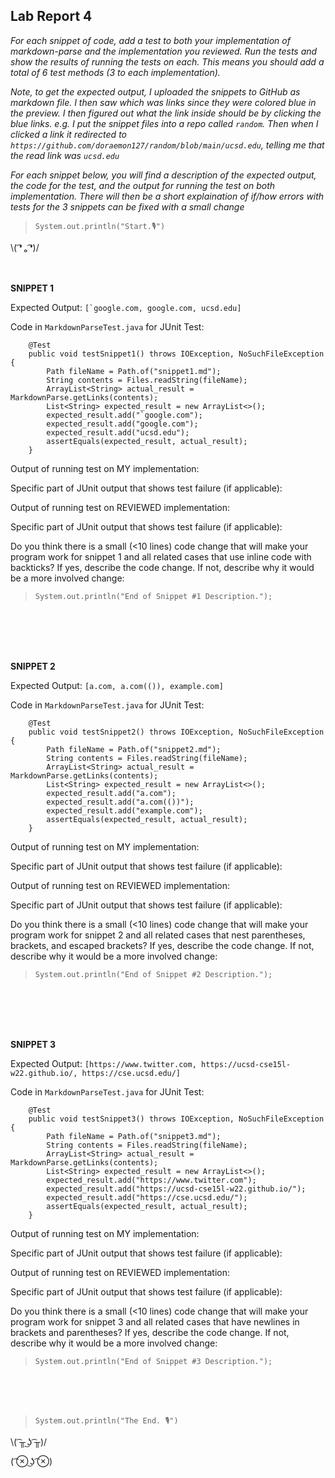 ## Lab Report 4
*For each snippet of code, add a test to both your implementation of markdown-parse and the implementation you reviewed. Run the tests and show the results of running the tests on each. This means you should add a total of 6 test methods (3 to each implementation).*   

*Note, to get the expected output, I uploaded the snippets to GitHub as markdown file. I then saw which was links since they were colored blue in the preview. I then figured out what the link inside should be by clicking the blue links. e.g. I put the snippet files into a repo called `random`. Then when I clicked a link it redirected to `https://github.com/doraemon127/random/blob/main/ucsd.edu`, telling me that the read link was `ucsd.edu`*    

*For each snippet below, you will find a description of the expected output, the code for the test, and the output for running the test on both implementation. There will then be a short explaination of if/how errors with tests for the 3 snippets can be fixed with a small change*  
 
>`System.out.println("Start.🎙")`    

\\( ͡❛ ₒ ͡❛)/ <br/><br/><br/>
   
**SNIPPET 1**

Expected Output: ```[`google.com, google.com, ucsd.edu]```       
 

Code in `MarkdownParseTest.java` for JUnit Test:   
```
    @Test
    public void testSnippet1() throws IOException, NoSuchFileException {
        Path fileName = Path.of("snippet1.md");
        String contents = Files.readString(fileName);
        ArrayList<String> actual_result = MarkdownParse.getLinks(contents);
        List<String> expected_result = new ArrayList<>();
        expected_result.add("`google.com");
        expected_result.add("google.com");
        expected_result.add("ucsd.edu");
        assertEquals(expected_result, actual_result);
    }
```   

 
Output of running test on MY implementation:      
 

Specific part of JUnit output that shows test failure (if applicable):      
 

Output of running test on REVIEWED implementation:      
 

Specific part of JUnit output that shows test failure (if applicable):      
 

Do you think there is a small (<10 lines) code change that will make your program work for snippet 1 and all related cases that use inline code with backticks? If yes, describe the code change. If not, describe why it would be a more involved change:          
>`System.out.println("End of Snippet #1 Description.");`  
 
<br/><br/><br/><br/>
      
 

**SNIPPET 2**

Expected Output: `[a.com, a.com(()), example.com]`       
 

Code in `MarkdownParseTest.java` for JUnit Test:   
```   
    @Test
    public void testSnippet2() throws IOException, NoSuchFileException {
        Path fileName = Path.of("snippet2.md");
        String contents = Files.readString(fileName);
        ArrayList<String> actual_result = MarkdownParse.getLinks(contents);
        List<String> expected_result = new ArrayList<>();
        expected_result.add("a.com");
        expected_result.add("a.com(())");
        expected_result.add("example.com");
        assertEquals(expected_result, actual_result);
    }
```   
 

Output of running test on MY implementation:      
 

Specific part of JUnit output that shows test failure (if applicable):      
 

Output of running test on REVIEWED implementation:      
 

Specific part of JUnit output that shows test failure (if applicable):      
 

Do you think there is a small (<10 lines) code change that will make your program work for snippet 2 and all related cases that nest parentheses, brackets, and escaped brackets? If yes, describe the code change. If not, describe why it would be a more involved change:          
>`System.out.println("End of Snippet #2 Description.");`  
 
<br/><br/><br/><br/>

**SNIPPET 3**

Expected Output: `[https://www.twitter.com, https://ucsd-cse15l-w22.github.io/, https://cse.ucsd.edu/]`      
 

Code in `MarkdownParseTest.java` for JUnit Test:   
```
    @Test
    public void testSnippet3() throws IOException, NoSuchFileException {
        Path fileName = Path.of("snippet3.md");
        String contents = Files.readString(fileName);
        ArrayList<String> actual_result = MarkdownParse.getLinks(contents);
        List<String> expected_result = new ArrayList<>();
        expected_result.add("https://www.twitter.com");
        expected_result.add("https://ucsd-cse15l-w22.github.io/");
        expected_result.add("https://cse.ucsd.edu/");
        assertEquals(expected_result, actual_result);
    }
```   

 
Output of running test on MY implementation:      
 

Specific part of JUnit output that shows test failure (if applicable):      
 

Output of running test on REVIEWED implementation:      
 

Specific part of JUnit output that shows test failure (if applicable):      
 

Do you think there is a small (<10 lines) code change that will make your program work for snippet 3 and all related cases that have newlines in brackets and parentheses? If yes, describe the code change. If not, describe why it would be a more involved change:          
>`System.out.println("End of Snippet #3 Description.");`  
 
<br/><br/><br/>

 
>`System.out.println("The End. 🎙")`    

\\( ͡╥ ͜ʖ ͡╥)/ 

( ͡⊗ ͜ʖ ͡⊗) <br/><br/>
 
<br/><br/><br/><br/>
     
 


